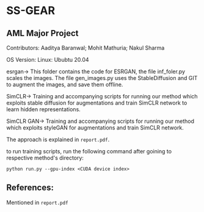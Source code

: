 # SS-GEAR

## AML Major Project
Contributors: Aaditya Baranwal; Mohit Mathuria; Nakul Sharma

OS Version: Linux: Ububtu 20.04

esrgan-> This folder contains the code for ESRGAN, the file inf_foler.py scales the images. The file gen_images.py uses the StableDiffusion and GIT to augment the images, and save them offline.

SimCLR-> Training and accompanying scripts for running our method which exploits stable diffusion for augmentations and train SimCLR network to learn hidden representations.

SimCLR GAN-> Training and accompanying scripts for running our method which exploits styleGAN for augmentations and train SimCLR network.

The approach is explained in `report.pdf`.

to run training scripts, run the following command after goining to respective method's directory:
```
python run.py --gpu-index <CUDA device index>
```
## References:
Mentioned in `report.pdf`
